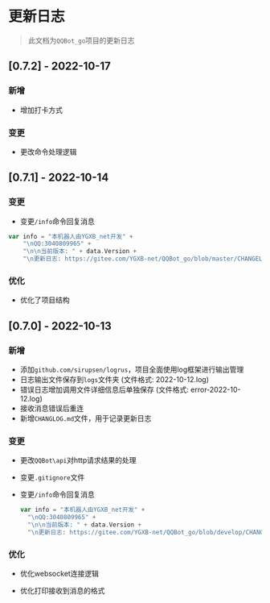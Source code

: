 # 更新日志

> 此文档为`QQBot_go`项目的更新日志

## [0.7.2] - 2022-10-17

### 新增

- 增加打卡方式

### 变更

- 更改命令处理逻辑



## [0.7.1] - 2022-10-14

### 变更

- 变更`/info`命令回复消息

```go
var info = "本机器人由YGXB_net开发" +
	"\nQQ:3040809965" +
	"\n\n当前版本: " + data.Version +
	"\n更新日志: https://gitee.com/YGXB-net/QQBot_go/blob/master/CHANGELOG.md"
```

### 优化

- 优化了项目结构



## [0.7.0] - 2022-10-13

### 新增

- 添加`github.com/sirupsen/logrus`，项目全面使用log框架进行输出管理
- 日志输出文件保存到`logs`文件夹 (文件格式: 2022-10-12.log)
- 错误日志增加调用文件详细信息后单独保存 (文件格式: error-2022-10-12.log)
- 接收消息错误后重连
- 新增`CHANGLOG.md`文件，用于记录更新日志

### 变更

- 更改`QQBot\api`对http请求结果的处理

- 变更`.gitignore`文件

- 变更`/info`命令回复消息

  ```go
  var info = "本机器人由YGXB_net开发" +
  	"\nQQ:3040809965" +
  	"\n\n当前版本: " + data.Version +
  	"\n更新日志: https://gitee.com/YGXB-net/QQBot_go/blob/develop/CHANGELOG.md"
  ```

### 优化

- 优化websocket连接逻辑

- 优化打印接收到消息的格式